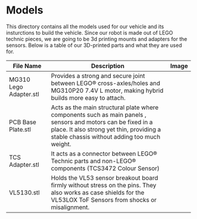 Models
==== 
This directory contains all the models used for our vehicle and its insturctions to build the vehicle. Since our robot is made out of LEGO technic pieces, we are going to be 3d printing mounts and adapters for the sensors. Below is a table of our 3D-printed parts and what they are used for.

| File Name | Description | Image | 
| ----------- | ----------- | ----------- |
| MG310 Lego Adapter.stl | Provides a strong and secure joint between LEGO® cross-axles/holes and MG310P20 7.4V L motor, making hybrid builds more easy to attach. | |
| PCB Base Plate.stl | Acts as the main structural plate where components such as main panels , sensors and motors can be fixed in a place. It also strong yet thin, providing a stable chassis without adding too much weight. | 
| TCS Adapter.stl | It acts as a connector between LEGO® Technic parts and non-LEGO® components (TCS3472 Colour Sensor) |
| VL5130.stl | Holds the VL53 sensor breakout board firmly without stress on the pins. They also works as case shields for the VL53LOX ToF Sensors from shocks or misalignment. |
